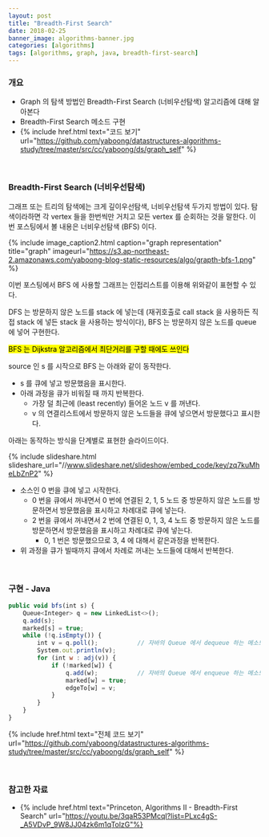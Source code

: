 ```yaml
---
layout: post
title: "Breadth-First Search"
date: 2018-02-25
banner_image: algorithms-banner.jpg
categories: [algorithms]
tags: [algorithms, graph, java, breadth-first-search]
---
```


### 개요
* Graph 의 탐색 방법인 Breadth-First Search (너비우선탐색) 알고리즘에 대해 알아본다
* Breadth-First Search 메소드 구현
* {% include href.html text="코드 보기" url="https://github.com/yaboong/datastructures-algorithms-study/tree/master/src/cc/yaboong/ds/graph_self" %}

<!--more-->

<br/>

### Breadth-First Search (너비우선탐색)
그래프 또는 트리의 탐색에는 크게 깊이우선탐색, 너비우선탐색 두가지 방법이 있다. 탐색이라하면 각 vertex 들을 한번씩만 거치고 모든 vertex 를 순회하는 것을 말한다.
이번 포스팅에서 볼 내용은 너비우선탐색 (BFS) 이다. 


{% include image_caption2.html caption="graph representation" title="graph" imageurl="https://s3.ap-northeast-2.amazonaws.com/yaboong-blog-static-resources/algo/grapth-bfs-1.png" %} 

이번 포스팅에서 BFS 에 사용할 그래프는 인접리스트를 이용해 위와같이 표현할 수 있다.

DFS 는 방문하지 않은 노드를 stack 에 넣는데 (재귀호출로 call stack 을 사용하든 직접 stack 에 넣든 stack 을 사용하는 방식이다), 
BFS 는 방문하지 않은 노드를 queue 에 넣어 구현한다.

<mark>BFS 는 Dijkstra 알고리즘에서 최단거리를 구할 때에도 쓰인다</mark>

source 인 s 를 시작으로 BFS 는 아래와 같이 동작한다.
* s 를 큐에 넣고 방문했음을 표시한다.
* 아래 과정을 큐가 비워질 때 까지 반복한다.
    * 가장 덜 최근에 (least recently) 들어온 노드 v 를 꺼낸다.
    * v 의 연결리스트에서 방문하지 않은 노드들을 큐에 넣으면서 방문했다고 표시한다.

아래는 동작하는 방식을 단계별로 표현한 슬라이드이다.

{% include slideshare.html slideshare_url="//www.slideshare.net/slideshow/embed_code/key/zq7kuMheLbZnP2" %} 

* 소스인 0 번을 큐에 넣고 시작한다.
    * 0 번을 큐에서 꺼내면서 0 번에 연결된 2, 1, 5 노드 중 방문하지 않은 노드를 방문하면서 방문했음을 표시하고 차례대로 큐에 넣는다.
    * 2 번을 큐에서 꺼내면서 2 번에 연결된 0, 1, 3, 4 노드 중 방문하지 않은 노드를 방문하면서 방문했음을 표시하고 차례대로 큐에 넣는다.
        * 0, 1 번은 방문했으므로 3, 4 에 대해서 같은과정을 반복한다.
* 위 과정을 큐가 빌때까지 큐에서 차례로 꺼내는 노드들에 대해서 반복한다.

<br/>

### 구현 - Java 
```javascript
public void bfs(int s) {
    Queue<Integer> q = new LinkedList<>();
    q.add(s);
    marked[s] = true;
    while (!q.isEmpty()) {
        int v = q.poll();           // 자바의 Queue 에서 dequeue 하는 메소드
        System.out.println(v);
        for (int w : adj(v)) {
            if (!marked[w]) {
                q.add(w);           // 자바의 Queue 에서 enqueue 하는 메소드
                marked[w] = true;
                edgeTo[w] = v;
            }
        }
    }
}
```

{% include href.html text="전체 코드 보기" url="https://github.com/yaboong/datastructures-algorithms-study/tree/master/src/cc/yaboong/ds/graph_self" %}

<br/>


### 참고한 자료
* {% include href.html text="Princeton, Algorithms II - Breadth-First Search" url="https://youtu.be/3qaR53PMcqI?list=PLxc4gS-_A5VDvP_9W8JJ04zk6m1qTolzG"%}

